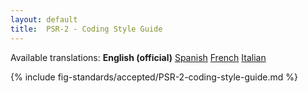 ```yaml
---
layout: default
title:  PSR-2 - Coding Style Guide
---
```


<nav id="lngmenu">
  Available translations:
  <b>English (official)</b>
  <a href="/psr/psr-2/es">Spanish</a>
  <a href="/psr/psr-2/fr">French</a>
  <a href="/psr/psr-2/it">Italian</a>
</nav>

{% include fig-standards/accepted/PSR-2-coding-style-guide.md %}
